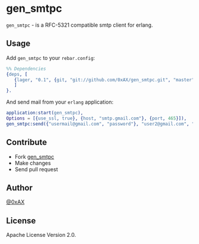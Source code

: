 gen_smtpc
=============

`gen_smtpc` - is a RFC-5321 compatible smtp client for erlang.

Usage
--------------

Add `gen_smtpc` to your `rebar.config`:

```erlang
%% Dependencies
{deps, [
   {lager, "0.1", {git, "git://github.com/0xAX/gen_smtpc.git", "master"}}
   ]
}.
```

And send mail from your `erlang` application:

```erlang
application:start(gen_smtpc),
Options = [{use_ssl, true}, {host, "smtp.gmail.com"}, {port, 465}]),
gen_smtpc:send({"usermail@gmail.com", "password"}, "user2@gmail.com", "Subject", "Mail body", Options).
```

Contribute
--------------

  * Fork [gen_smtpc](https://github.com/0xAX/gen_smtpc)
  * Make changes
  * Send pull request

Author
--------------

[@0xAX](https://twitter.com/0xAX)

License
--------------

Apache License Version 2.0.